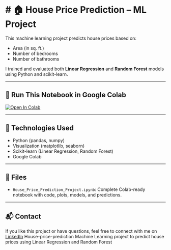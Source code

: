 # # 🏠 House Price Prediction – ML Project

This machine learning project predicts house prices based on:
- Area (in sq. ft.)
- Number of bedrooms
- Number of bathrooms

I trained and evaluated both **Linear Regression** and **Random Forest** models using Python and scikit-learn.

---

## 🚀 Run This Notebook in Google Colab

[![Open In Colab](https://colab.research.google.com/assets/colab-badge.svg)](https://colab.research.google.com/github/pushpakedadi/House-price-prediction/blob/main/House_Price_Prediction_Project.ipynb)

---

## 🧠 Technologies Used
- Python (pandas, numpy)
- Visualization (matplotlib, seaborn)
- Scikit-learn (Linear Regression, Random Forest)
- Google Colab

---

## 📂 Files
- `House_Price_Prediction_Project.ipynb`: Complete Colab-ready notebook with code, plots, models, and predictions.

---

## 📬 Contact
If you like this project or have questions, feel free to connect with me on [LinkedIn](https://www.linkedin.com/in/YOUR-LINKEDIN-USERNAME)
House-price-prediction
Machine Learning project to predict house prices using Linear Regression and Random Forest
